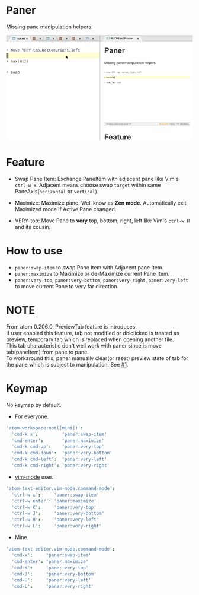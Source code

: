# Paner

Missing pane manipulation helpers.

![gif](https://raw.githubusercontent.com/t9md/t9md/476f9dc48cd2d3e8fce7ee0935f04d36d0fc04c0/img/atom-paner.gif)

# Feature

* Swap Pane Item: Exchange PaneItem with adjacent pane like Vim's `ctrl-w x`. Adjacent means choose swap `target` within same PaneAxis(`horizontal` or `vertical`).

* Maximize: Maximize pane. Well know as **Zen mode**.
Automatically exit Maximized mode if Active Pane changed.

* VERY-top: Move Pane to **very** top, bottom, right, left like Vim's `ctrl-w H` and its cousin.

# How to use

* `paner:swap-item` to swap Pane Item with Adjacent pane Item.
* `paner:maximize` to Maximize or de-Maximize current Pane Item.
* `paner:very-top`, `paner:very-bottom`, `paner:very-right`, `paner:very-left` to move current Pane to very far direction.

# NOTE

From atom 0.206.0, PreviewTab feature is introduces.  
If user enabled this feature, tab not modified or dblclicked is treated as preview, temporary tab which is replaced when opening another file.  
This tab characteristic don't well work with paner since is move tab(paneItem) from pane to pane.  
To workaround this, paner manually clear(or reset) preview state of tab for the pane which is subject to manipulation. See [#1](https://github.com/t9md/atom-paner/issues/1).  

# Keymap
No keymap by default.

* For everyone.

```coffeescript
'atom-workspace:not([mini])':
  'cmd-k x':         'paner:swap-item'
  'cmd-enter':       'paner:maximize'
  'cmd-k cmd-up':    'paner:very-top'
  'cmd-k cmd-down':  'paner:very-bottom'
  'cmd-k cmd-left':  'paner:very-left'
  'cmd-k cmd-right': 'paner:very-right'
```

* [vim-mode](https://atom.io/packages/vim-mode) user.

```coffeescript
'atom-text-editor.vim-mode.command-mode':
  'ctrl-w x':     'paner:swap-item'
  'ctrl-w enter': 'paner:maximize'
  'ctrl-w K':     'paner:very-top'
  'ctrl-w J':     'paner:very-bottom'
  'ctrl-w H':     'paner:very-left'
  'ctrl-w L':     'paner:very-right'
```

* Mine.

```coffeescript
'atom-text-editor.vim-mode.command-mode':
  'cmd-x':     'paner:swap-item'
  'cmd-enter': 'paner:maximize'
  'cmd-K':     'paner:very-top'
  'cmd-J':     'paner:very-bottom'
  'cmd-H':     'paner:very-left'
  'cmd-L':     'paner:very-right'
```
